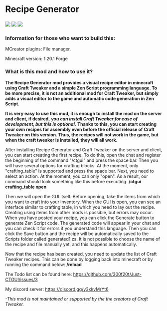 # Recipe Generator
### [**![](https://cdn.jsdelivr.net/npm/@intergrav/devins-badges@3.2.0/assets/cozy/requires/fabric-api_vector.svg)**](https://www.curseforge.com/minecraft/mc-mods/fabric-api) [**![](https://cdn.jsdelivr.net/npm/@intergrav/devins-badges@3.2.0/assets/cozy/available/modrinth_vector.svg)**](https://modrinth.com/mod/just-ctgui) [**![](https://cdn.jsdelivr.net/npm/@intergrav/devins-badges@3.2.0/assets/cozy/available/curseforge_vector.svg)**](https://www.curseforge.com/minecraft/mc-mods/just-ctgui)

### **Information for those who want to build this:**

MCreator plugins: File manager.

Minecraft version: 1.20.1 Forge

### **What is this mod and how to use it?**

**The Recipe Generator mod provides a visual recipe editor in minecraft using Craft Tweaker and a simple Zen Script programming language. To be more precise, it is not an additional mod for Craft Tweaker, but simply adds a visual editor to the game and automatic code generation in Zen Script.**

**It is very easy to use this mod, it is enough to install the mod on the server and client, if desired,** _**you can install Craft Tweaker for ease of development, but this is optional.**_ **Thanks to this, you can start creating your own recipes for assembly even before the official release of Craft Tweaker on this version. Thus, the recipes will not work in the game, but when the craft tweaker is installed, they will all work.**

After installing Recipe Generator and Craft Tweaker on the server and client, you can start creating the first recipe. To do this, open the chat and register the beginning of the command "/ctgui" and press the space bar. Then you will have several options for crafting blocks. At the moment, only "crafting\_table" is supported and press the space bar. Next, you need to select an action. At the moment, you can only "open". As a result, our command should look something like this before executing: **/ctgui crafting\_table open**

Then we will open the GUI itself. Before opening, take the items from which you want to craft into your inventory. When the GUI is open, you can see an interface similar to crafting table, in which you need to lay out the recipe. Creating using items from other mods is possible, but errors may occur. When you have posted your recipe, you can click the Generate button to generate Zen Script code. The generated code will appear in your chat and you can check it for errors if you understand this language. Then you can click the Save button and the recipe will be automatically saved to the Scripts folder called generated1.zs. It is not possible to choose the name of the recipe and file manually yet, and this happens automatically.

Now that the recipe has been created, you need to update the list of Craft Tweaker recipes. This can be done by logging back into minecraft or by running the command below: **/reload**

The Todo list can be found here: https://github.com/300f20t/Just-CTGUI/issues/3

My discord server: https://discord.gg/y3xkvMrYt6

*-This mod is not maintained or supported by the the creators of  Craft Tweaker.*
